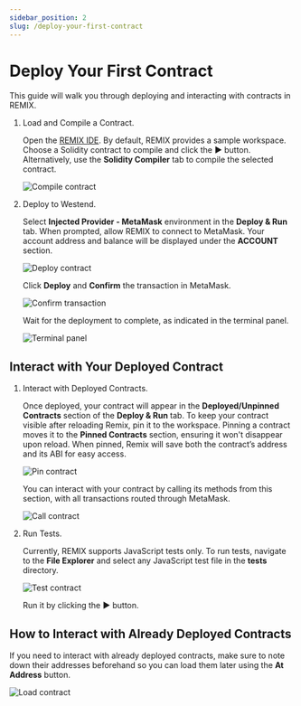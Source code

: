 ```yaml
---
sidebar_position: 2
slug: /deploy-your-first-contract
---
```


# Deploy Your First Contract

This guide will walk you through deploying and interacting with contracts in REMIX.

1. Load and Compile a Contract.

   Open the [REMIX IDE](https://remix.polkadot.io).
   By default, REMIX provides a sample workspace. Choose a Solidity contract to compile and click the **▶️** button.
   Alternatively, use the **Solidity Compiler** tab to compile the selected contract.

   ![Compile contract](img/dapp_compile.png)

2. Deploy to Westend.

   Select **Injected Provider - MetaMask** environment in the **Deploy & Run** tab.
   When prompted, allow REMIX to connect to MetaMask. Your account address and balance will be displayed under the **ACCOUNT** section.

   ![Deploy contract](img/dapp_deploy.png)

   Click **Deploy** and **Confirm** the transaction in MetaMask.

   ![Confirm transaction](img/dapp_metamask_deploy.png)

   Wait for the deployment to complete, as indicated in the terminal panel.

   ![Terminal panel](img/dapp_terminal.png)

## Interact with Your Deployed Contract

1. Interact with Deployed Contracts.

   Once deployed, your contract will appear in the **Deployed/Unpinned Contracts** section of the **Deploy & Run** tab.
   To keep your contract visible after reloading Remix, pin it to the workspace. Pinning a contract moves it to the **Pinned Contracts** section, ensuring it won't disappear upon reload. When pinned, Remix will save both the contract’s address and its ABI for easy access.

   ![Pin contract](img/pin.png)

   You can interact with your contract by calling its methods from this section, with all transactions routed through MetaMask.

   ![Call contract](img/dapp_call.png)

2. Run Tests.

   Currently, REMIX supports JavaScript tests only.
   To run tests, navigate to the **File Explorer** and select any JavaScript test file in the **tests** directory.

   ![Test contract](img/dapp_test.png)

   Run it by clicking the **▶️** button.

## How to Interact with Already Deployed Contracts

   If you need to interact with already deployed contracts, make sure to note down their addresses beforehand so you can load them later using the **At Address** button.

   ![Load contract](img/load_contract.png)
